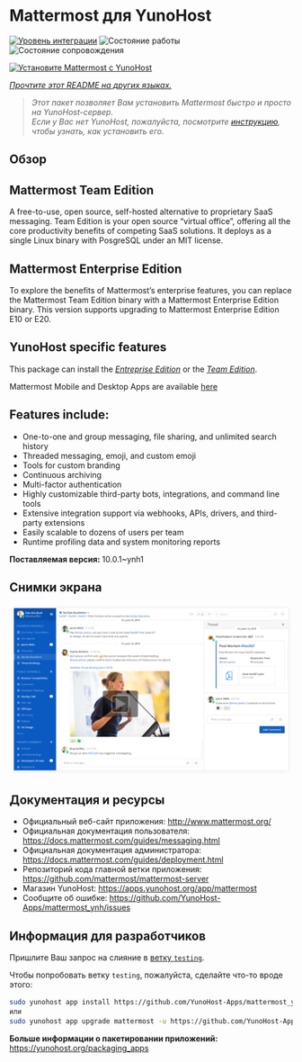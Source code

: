 <!--
Важно: этот README был автоматически сгенерирован <https://github.com/YunoHost/apps/tree/master/tools/readme_generator>
Он НЕ ДОЛЖЕН редактироваться вручную.
-->

# Mattermost для YunoHost

[![Уровень интеграции](https://dash.yunohost.org/integration/mattermost.svg)](https://ci-apps.yunohost.org/ci/apps/mattermost/) ![Состояние работы](https://ci-apps.yunohost.org/ci/badges/mattermost.status.svg) ![Состояние сопровождения](https://ci-apps.yunohost.org/ci/badges/mattermost.maintain.svg)

[![Установите Mattermost с YunoHost](https://install-app.yunohost.org/install-with-yunohost.svg)](https://install-app.yunohost.org/?app=mattermost)

*[Прочтите этот README на других языках.](./ALL_README.md)*

> *Этот пакет позволяет Вам установить Mattermost быстро и просто на YunoHost-сервер.*  
> *Если у Вас нет YunoHost, пожалуйста, посмотрите [инструкцию](https://yunohost.org/install), чтобы узнать, как установить его.*

## Обзор

## Mattermost Team Edition

A free-to-use, open source, self-hosted alternative to proprietary SaaS messaging. Team Edition is your open source “virtual office”, offering all the core productivity benefits of competing SaaS solutions. It deploys as a single Linux binary with PosgreSQL under an MIT license.

## Mattermost Enterprise Edition

To explore the benefits of Mattermost’s enterprise features, you can replace the Mattermost Team Edition binary with a Mattermost Enterprise Edition binary. This version supports upgrading to Mattermost Enterprise Edition E10 or E20.

## YunoHost specific features

This package can install the [*Entreprise Edition*](https://docs.mattermost.com/overview/product.html#mattermost-enterprise-edition) or the [*Team Edition*](https://docs.mattermost.com/overview/product.html#mattermost-team-edition).

Mattermost Mobile and Desktop Apps are available [here](https://mattermost.com/download/)

## Features include:

- One-to-one and group messaging, file sharing, and unlimited search history
- Threaded messaging, emoji, and custom emoji
- Tools for custom branding
- Continuous archiving
- Multi-factor authentication
- Highly customizable third-party bots, integrations, and command line tools
- Extensive integration support via webhooks, APIs, drivers, and third-party extensions
- Easily scalable to dozens of users per team
- Runtime profiling data and system monitoring reports


**Поставляемая версия:** 10.0.1~ynh1

## Снимки экрана

![Снимок экрана Mattermost](./doc/screenshots/screenshot.png)

## Документация и ресурсы

- Официальный веб-сайт приложения: <http://www.mattermost.org/>
- Официальная документация пользователя: <https://docs.mattermost.com/guides/messaging.html>
- Официальная документация администратора: <https://docs.mattermost.com/guides/deployment.html>
- Репозиторий кода главной ветки приложения: <https://github.com/mattermost/mattermost-server>
- Магазин YunoHost: <https://apps.yunohost.org/app/mattermost>
- Сообщите об ошибке: <https://github.com/YunoHost-Apps/mattermost_ynh/issues>

## Информация для разработчиков

Пришлите Ваш запрос на слияние в [ветку `testing`](https://github.com/YunoHost-Apps/mattermost_ynh/tree/testing).

Чтобы попробовать ветку `testing`, пожалуйста, сделайте что-то вроде этого:

```bash
sudo yunohost app install https://github.com/YunoHost-Apps/mattermost_ynh/tree/testing --debug
или
sudo yunohost app upgrade mattermost -u https://github.com/YunoHost-Apps/mattermost_ynh/tree/testing --debug
```

**Больше информации о пакетировании приложений:** <https://yunohost.org/packaging_apps>
